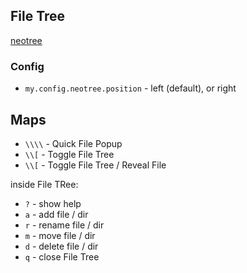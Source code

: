 ## File Tree

[neotree](https://github.com/nvim-neo-tree/neo-tree.nvim)

### Config

- `my.config.neotree.position` - left (default), or right

## Maps

- `\\\\` - Quick File Popup
- `\\[` - Toggle File Tree
- `\\[` - Toggle File Tree / Reveal File

inside File TRee:

- `?` - show help
- `a` - add file / dir
- `r` - rename file / dir
- `m` - move file / dir
- `d` - delete file / dir
- `q` - close File Tree
